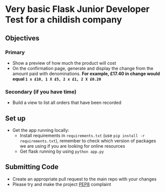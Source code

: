 # Very basic Flask Junior Developer Test for a childish company 

## Objectives

### Primary

- Show a preview of how much the product will cost
- On the confirmation page, generate and display the change from the amount paid 
  with denominations. **For example, £17.40 in change would equal `1 x £10, 1 X £5, 2 x £1, 2 X £0.20`**

### Secondary (if you have time)

- Build a view to list all orders that have been recorded

## Set up

- Get the app running locally:
  - Install requirements in `requirements.txt` (use `pip install -r requirements.txt`), remember to check which version of packages we are using if you are 
    looking for online resources
  - Get flask running by using `python app.py`

## Submitting Code

- Create an appropriate pull request to the main repo with your changes
- Please try and make the project [PEP8](https://pep8.org/) complaint
